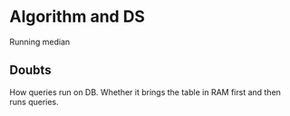 # Algorithm and DS

Running median

## Doubts

How queries run on DB. Whether it brings the table in RAM first and then runs queries.